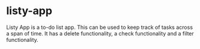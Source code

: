 # listy-app
Listy App is a to-do list app. This can be used to keep track of tasks across a span of time. It has a delete functionality, a check functionality and a filter functionality.
